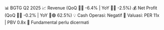 📊 BGTG Q2 2025
📈 Revenue (QoQ 🔻🔴 -6.4% | YoY 🔻🔴 -2.5%)
💰 Net Profit (QoQ 🔻🔴 -0.2% | YoY 🔼🟢 62.5%)
💡 Cash Operasi: Negatif
🧮 Valuasi: PER 11x | PBV 0.8x
🧱 Fundamental perlu dicermati
